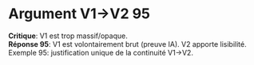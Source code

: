 # Argument V1→V2 95
**Critique**: V1 est trop massif/opaque.  
**Réponse 95**: V1 est volontairement brut (preuve IA). V2 apporte lisibilité.  
Exemple 95: justification unique de la continuité V1→V2.
